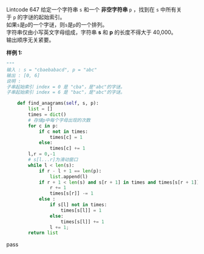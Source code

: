 Lintcode 647
给定一个字符串 `s` 和一个 **非空字符串** `p` ，找到在 `s` 中所有关于 `p` 的字谜的起始索引。  
如果`s`是`p`的一个字谜，则`s`是`p`的一个排列。  
字符串仅由小写英文字母组成，字符串 **s** 和 **p** 的长度不得大于 40,000。  
输出顺序无关紧要。

**样例 1:**

```python
"""
输入 : s = "cbaebabacd", p = "abc"
输出 : [0, 6]
说明 : 
子串起始索引 index = 0 是 "cba"，是"abc"的字谜。
子串起始索引 index = 6 是 "bac"，是"abc"的字谜。
```



```python
    def find_anagrams(self, s, p):
        list = []
        times = dict()
        # 存储p中每个字母出现的次数
        for c in p:
            if c not in times:
                times[c] = 1
            else:
                times[c] += 1
        l,r = 0,-1
        # s[l...r]为滑动窗口
        while l < len(s):
            if r - l + 1 == len(p):
                list.append(l)
            if r + 1 < len(s) and s[r + 1] in times and times[s[r + 1]] > 0:
                r += 1
                times[s[r]] -= 1
            else :
                if s[l] not in times:
                    times[s[l]] = 1
                else:
                    times[s[l]] += 1
                l += 1;
        return list
```
pass